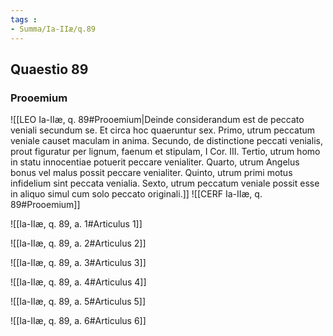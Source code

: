 ```yaml
---
tags : 
- Summa/Ia-IIæ/q.89
---
```


## Quaestio 89

### Prooemium

![[LEO Ia-IIæ, q. 89#Prooemium|Deinde considerandum est de peccato veniali secundum se. Et circa hoc quaeruntur sex. Primo, utrum peccatum veniale causet maculam in anima. Secundo, de distinctione peccati venialis, prout figuratur per lignum, faenum et stipulam, I Cor. III. Tertio, utrum homo in statu innocentiae potuerit peccare venialiter. Quarto, utrum Angelus bonus vel malus possit peccare venialiter. Quinto, utrum primi motus infidelium sint peccata venialia. Sexto, utrum peccatum veniale possit esse in aliquo simul cum solo peccato originali.]]
![[CERF Ia-IIæ, q. 89#Prooemium]]

![[Ia-IIæ, q. 89, a. 1#Articulus 1]]

![[Ia-IIæ, q. 89, a. 2#Articulus 2]]

![[Ia-IIæ, q. 89, a. 3#Articulus 3]]

![[Ia-IIæ, q. 89, a. 4#Articulus 4]]

![[Ia-IIæ, q. 89, a. 5#Articulus 5]]

![[Ia-IIæ, q. 89, a. 6#Articulus 6]]

